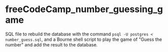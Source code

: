 # freeCodeCamp_number_guessing_game

SQL file to rebuild the database with the command `psql -U postgres < number_guess.sql`, and a Bourne shell script to play the game of "Guess the number" and add the result  to the database.